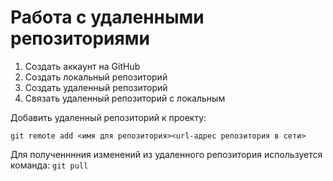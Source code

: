 # Работа с удаленными репозиториями
1. Создать аккаунт на GitHub
2. Создать локальный репозиторий
3. Создать удаленный репозиторий
4. Связать удаленный репозиторий с локальным
 
Добавить удаленный репозиторий к проекту:
```  
git remote add <имя для репозитория><url-адрес репозитория в сети>
```
Для полученннния изменений из удаленного репозитория используется команда: `git pull`